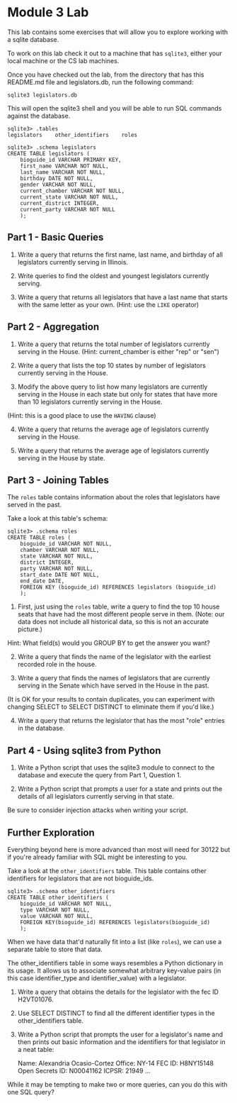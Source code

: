 # Module 3 Lab

This lab contains some exercises that will allow you to explore working with a sqlite database.

To work on this lab check it out to a machine that has `sqlite3`, either your local machine or the CS lab machines.

Once you have checked out the lab, from the directory that has this README.md file and legislators.db, run the following command:

    sqlite3 legislators.db

This will open the sqlite3 shell and you will be able to run SQL commands against the database.

    sqlite3> .tables
    legislators    other_identifiers    roles

    sqlite3> .schema legislators
    CREATE TABLE legislators (
        bioguide_id VARCHAR PRIMARY KEY,
        first_name VARCHAR NOT NULL,
        last_name VARCHAR NOT NULL,
        birthday DATE NOT NULL,
        gender VARCHAR NOT NULL,
        current_chamber VARCHAR NOT NULL,
        current_state VARCHAR NOT NULL,
        current_district INTEGER,
        current_party VARCHAR NOT NULL
        ); 

## Part 1 - Basic Queries

1. Write a query that returns the first name, last name, and birthday of all legislators currently serving in Illinois.

2. Write queries to find the oldest and youngest legislators currently serving.

3. Write a query that returns all legislators that have a last name that starts with the same letter as your own.  (Hint: use the `LIKE` operator)

## Part 2 - Aggregation

1. Write a query that returns the total number of legislators currently serving in the House.  (Hint: current_chamber is either "rep" or "sen")

2. Write a query that lists the top 10 states by number of legislators currently serving in the House.

3. Modify the above query to list how many legislators are currently serving in the House in each state but only for states that have more than 10 legislators currently serving in the House.

(Hint: this is a good place to use the `HAVING` clause)

4. Write a query that returns the average age of legislators currently serving in the House.

5. Write a query that returns the average age of legislators currently serving in the House by state.

## Part 3 - Joining Tables

The `roles` table contains information about the roles that legislators have served in the past.

Take a look at this table's schema:

    sqlite3> .schema roles
    CREATE TABLE roles (
        bioguide_id VARCHAR NOT NULL,
        chamber VARCHAR NOT NULL,
        state VARCHAR NOT NULL,
        district INTEGER,
        party VARCHAR NOT NULL,
        start_date DATE NOT NULL,
        end_date DATE,
        FOREIGN KEY (bioguide_id) REFERENCES legislators (bioguide_id)
        );

1. First, just using the `roles` table, write a query to find the top 10 house seats that have had the most different people serve in them.  (Note: our data does not include all historical data, so this is not an accurate picture.)

Hint: What field(s) would you GROUP BY to get the answer you want?

2. Write a query that finds the name of the legislator with the earliest recorded role in the house.

3. Write a query that finds the names of legislators that are currently serving in the Senate which have served in the House in the past.

(It is OK for your results to contain duplicates, you can experiment with changing SELECT to SELECT DISTINCT to eliminate them if you'd like.)

4. Write a query that returns the legislator that has the most "role" entries in the database.

## Part 4 - Using sqlite3 from Python

1. Write a Python script that uses the sqlite3 module to connect to the database and execute the query from Part 1, Question 1.

2. Write a Python script that prompts a user for a state and prints out the details of all legislators currently serving in that state.

Be sure to consider injection attacks when writing your script.

## Further Exploration

Everything beyond here is more advanced than most will need for 30122 but if you're already familiar with SQL might be interesting to you.

Take a look at the `other_identifiers` table.  This table contains other identifiers for legislators that are not bioguide_ids.

    sqlite3> .schema other_identifiers
    CREATE TABLE other_identifiers (
        bioguide_id VARCHAR NOT NULL,
        type VARCHAR NOT NULL,
        value VARCHAR NOT NULL,
        FOREIGN KEY(bioguide_id) REFERENCES legislators(bioguide_id)
        );

When we have data that'd naturally fit into a list (like `roles`), we can use a separate table to store that data.

The other_identifiers table in some ways resembles a Python dictionary in its usage.  It allows us to associate somewhat arbitrary key-value pairs (in this case identifier_type and identifier_value) with a legislator.

1. Write a query that obtains the details for the legislator with the fec ID H2VT01076.

2. Use SELECT DISTINCT to find all the different identifier types in the other_identifiers table.

3. Write a Python script that prompts the user for a legislator's name and then prints out basic information and the identifiers for that legislator in a neat table:

    Name: Alexandria Ocasio-Cortez
    Office: NY-14
    FEC ID: H8NY15148
    Open Secrets ID: N00041162
    ICPSR: 21949
    ...

While it may be tempting to make two or more queries, can you do this with one SQL query?
